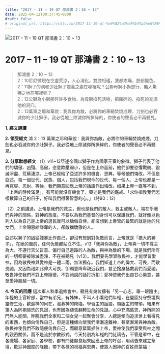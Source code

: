 ```yaml
---
title: "2017 – 11 – 19 QT 那鴻書 2：10 ~ 13"
date: 2025-04-12T00:37:45+0800
draft: false
# original_url: https://cmtc.tw/2017-11-19-qt-%e9%82%a3%e9%b4%bb%e6%9b%b8-2%ef%bc%9a10-13
---
```


![2017 – 11 – 19 QT 那鴻書  2：10 ~ 13](/images/qt.jpg   "2017 – 11 – 19 QT 那鴻書  2：10 ~ 13")

# 2017 – 11 – 19 QT 那鴻書 2：10 ~ 13

> 那鴻書 2：10 ~ 13  
> 2：10尼尼微現在空虛荒涼，人心消化，雙膝相碰，腰都疼痛，臉都變色。  
> 2：11獅子的洞和少壯獅子餵養之處在哪裡呢？公獅母獅小獅遊行、無人驚嚇之地在哪裡呢？  
> 2：12公獅為小獅撕碎許多食物，為母獅掐死活物，把撕碎的、掐死的充滿他的洞穴。  
> 2：13萬軍之耶和華說：我與你為敵，必將你的車輛焚燒成煙，刀劍也必吞滅你的少壯獅子。我必從地上除滅你所撕碎的，你使者的聲音必不再聽見。

**1. 經文誦讀**

**2. 領受經文**
鴻 2：13 萬軍之耶和華說：我與你為敵，必將你的車輛焚燒成煙，刀劍也必吞滅你的少壯獅子。我必從地上除滅你所撕碎的，你使者的聲音必不再聽見。

**3. 分享默想經文**
（1）v11\~12亞述帝國以獅子作為國家王室的象徵。獅子代表了他們的驕傲、凶殘、高傲，恣意欺壓弱小，但是在上帝面前，他們卻要恐懼戰兢、毀滅淨盡、荒蕪淒涼。上帝已經給了亞述許多的機會、恩典，等候他們悔改。不但是亞述，每一個世代、民族、個人，包括我們現今的世代、每一個人，上帝也都是一再寬容、忍耐、等候，我們願意回應上帝的話語作出悔改。如果上帝一直等不到，「上帝的時候滿足」，有可能就沒有機會了，亞述是我們的鑑戒。「求你指教我們怎樣數算自己的日子，好叫我們得著智慧的心。」（詩90：12）

（2）之前講過，上帝是我們的救主，但也是我們的敵人，救主或敵人，端在乎我們與神的關係，對神的態度。不要以為我們基督的身份可以保護我們，就好像以色列人以為自己是上帝的選民就可以驕傲自恃，卻沒想到上帝管的最緊的就是祂的兒女們。上帝賜恩給謙卑的人，卻敵擋驕傲的人。

亞述以獅子的凶猛殘暴比作自己，卻沒有想到對仇敵而言，上帝就是「猶大的獅子」，在祂的面前，任何仇敵都站立不住。v13「我與你為敵」，上帝與一切不尊主為大，不遵行天父旨意、偏行自己道路的人為敵，與神為敵的下場，就是我們所有的一切都要被除滅盡淨，不在被聽見（v13）。我們要先學習敬畏神，才能學習愛神，因為敬畏神與愛神是一體二兩，無法獨存。我們知道上帝的偉大、可畏，而敬畏祂，又因為祂如此偉大可畏，卻願意降卑親近我們，甚至捨身拯救我們而愛祂。敬畏神使我們不對上帝隨便，不對祂說的話打折扣；愛神使我們出自甘心樂意，甚至愛神超越一切。

**4. 今天的回應**
這次軍人秋季退修會中，聽見有幾位擁有「另一心志，專一跟隨主」年輕的士官幹部，當中有弟兄，有姊妹，不叫人小看他們年輕，在營區持守祭壇與靈修生活，歡迎神的同在，渴慕神的降臨，學習主的話語，順服主的帶領，結果有軍人為同袍施洗的見證，也有因為禱告翻轉生命的見證。心中充滿感恩，神所開的門無人能關，昨晚我們全家和二個女兒一起聚會分享，人總是傾向追求世上看得見的東西，也傾向倚靠自己，但是這種傾向使我們漸漸遠離神，甚至漸漸與神為敵。敬畏神使我們不敢隨便倚靠自己，而願意緊緊抓住上帝，愛神使我們享受與神之間的親密關係，而不是流於宗教形式。今天特別為年輕的門徒禱告，不管是軍中，在各職場、各家庭、各學校，都有門徒願意起來回應上帝的呼召，用禱告來建立祭壇，歡迎神國度的降臨，帶下各樣的祝福與恩典，使眾人因神的百姓而蒙福！
